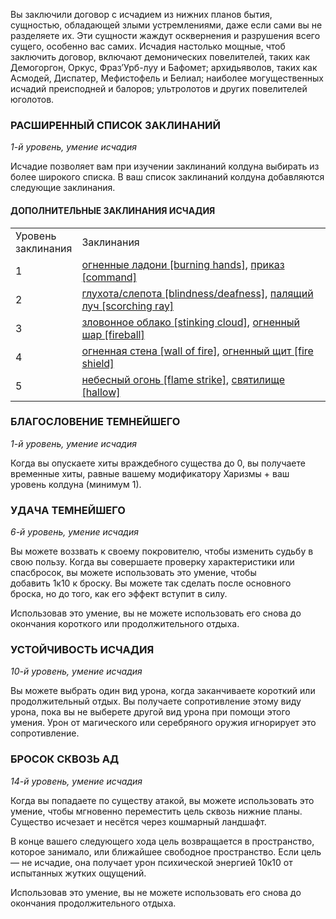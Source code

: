 Вы заключили договор с исчадием из нижних планов бытия, сущностью, обладающей злыми устремлениями, даже если сами вы не разделяете их. Эти сущности жаждут осквернения и разрушения всего сущего, особенно вас самих. Исчадия настолько мощные, чтоб заключить договор, включают демонических повелителей, таких как Демогоргон, Оркус, Фраз’Урб-луу и Бафомет; архидьяволов, таких как Асмодей, Диспатер, Мефистофель и Белиал; наиболее могущественных исчадий преисподней и балоров; ультролотов и других повелителей юголотов.

  

### РАСШИРЕННЫЙ СПИСОК ЗАКЛИНАНИЙ

_1-й уровень, умение исчадия_

Исчадие позволяет вам при изучении заклинаний колдуна выбирать из более широкого списка. В ваш список заклинаний колдуна добавляются следующие заклинания.

#### ДОПОЛНИТЕЛЬНЫЕ ЗАКЛИНАНИЯ ИСЧАДИЯ

|   |   |
|---|---|
|Уровень  <br>заклинания|Заклинания|
|1|[огненные ладони [burning hands]](https://dnd.su/spells/203-burning_hands/), [приказ [command]](https://dnd.su/spells/276-command/)|
|2|[глухота/слепота [blindness/deafness]](https://dnd.su/spells/45-blindness_deafness/), [палящий луч [scorching ray]](https://dnd.su/spells/225-scorching_ray/)|
|3|[зловонное облако [stinking cloud]](https://dnd.su/spells/113-stinking_cloud/), [огненный шар [fireball]](https://dnd.su/spells/205-fireball/)|
|4|[огненная стена [wall of fire]](https://dnd.su/spells/202-wall_of_fire/), [огненный щит [fire shield]](https://dnd.su/spells/206-fire_shield/)|
|5|[небесный огонь [flame strike]](https://dnd.su/spells/181-flame_strike/), [святилище [hallow]](https://dnd.su/spells/310-hallow/)|

  

### БЛАГОСЛОВЕНИЕ ТЕМНЕЙШЕГО

_1-й уровень, умение исчадия_

Когда вы опускаете хиты враждебного существа до 0, вы получаете временные хиты, равные вашему модификатору Харизмы + ваш уровень колдуна (минимум 1).

  

### УДАЧА ТЕМНЕЙШЕГО

_6-й уровень, умение исчадия_

Вы можете воззвать к своему покровителю, чтобы изменить судьбу в свою пользу. Когда вы совершаете проверку характеристики или спасбросок, вы можете использовать это умение, чтобы добавить 1к10 к броску. Вы можете так сделать после основного броска, но до того, как его эффект вступит в силу.

Использовав это умение, вы не можете использовать его снова до окончания короткого или продолжительного отдыха.

  

### УСТОЙЧИВОСТЬ ИСЧАДИЯ

_10-й уровень, умение исчадия_

Вы можете выбрать один вид урона, когда заканчиваете короткий или продолжительный отдых. Вы получаете сопротивление этому виду урона, пока вы не выберете другой вид урона при помощи этого умения. Урон от магического или серебряного оружия игнорирует это сопротивление.

  

### БРОСОК СКВОЗЬ АД

_14-й уровень, умение исчадия_

Когда вы попадаете по существу атакой, вы можете использовать это умение, чтобы мгновенно переместить цель сквозь нижние планы. Существо исчезает и несётся через кошмарный ландшафт.

В конце вашего следующего хода цель возвращается в пространство, которое занимало, или ближайшее свободное пространство. Если цель — не исчадие, она получает урон психической энергией 10к10 от испытанных жутких ощущений.

Использовав это умение, вы не можете использовать его снова до окончания продолжительного отдыха.